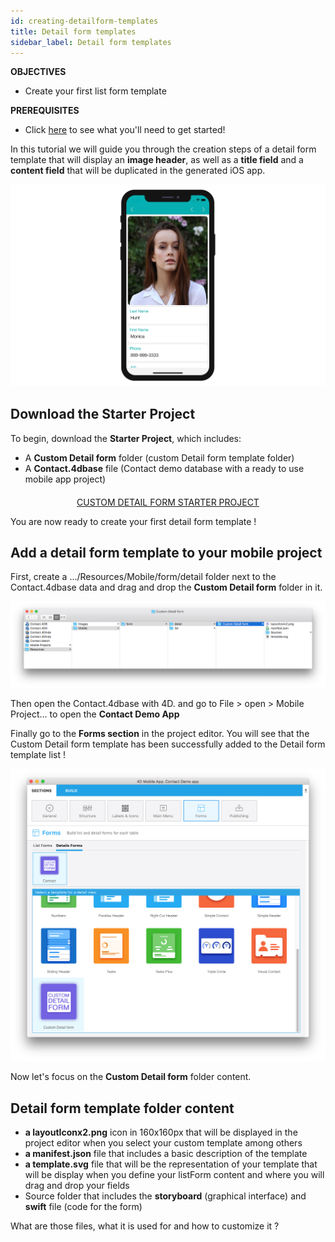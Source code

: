 ```yaml
---
id: creating-detailform-templates
title: Detail form templates
sidebar_label: Detail form templates
---
```


<div markdown="1" class = "objectives">

**OBJECTIVES**

* Create your first list form template
</div>

<div markdown="1" class = "prerequisites">

**PREREQUISITES**

* Click [here](prerequisites.html) to see what you'll need to get started!

</div>


In this tutorial we will guide you through the creation steps of a detail form template that will display an **image header**, as well as a **title field** and a **content field** that will be duplicated in the generated iOS app.

![Custom template final result](assets/custom-detailform/custom-template-final-result.png)

## Download the Starter Project

To begin, download the **Starter Project**, which includes:
* A **Custom Detail form** folder (custom Detail form template folder)
* A **Contact.4dbase** file (Contact demo database with a ready to use mobile app project)


<div markdown="1" style="text-align: center; margin-top: 20px">
<a class="button"
href="../assets/custom-detailform/CustomDetailFormStarterProject.zip">CUSTOM DETAIL FORM STARTER PROJECT</a>
</div>


You are now ready to create your first detail form template !

## Add a detail form template to your mobile project

First, create a .../Resources/Mobile/form/detail folder next to the Contact.4dbase data and drag and drop the **Custom Detail form** folder in it.

![Mobile folder custom template](assets/custom-detailform/mobile-folder-custom-template.png)

Then open the Contact.4dbase with 4D. and go to File > open > Mobile Project... to open the **Contact Demo App** 

Finally go to the **Forms section** in the project editor. You will see that the Custom Detail form template has been successfully added to the Detail form template list !

![Forms section](assets/custom-detailform/custom-detailform-template.png)


Now let's focus on the **Custom Detail form** folder content.

## Detail form template folder content

* **a layoutIconx2.png** icon in 160x160px that will be displayed in the project editor when you select your custom template among others
* **a manifest.json** file that includes a basic description of the template
* **a template.svg** file that will be the representation of your template that will be display when you define your listForm content and where you will drag and drop your fields
* Source folder that includes the **storyboard** (graphical interface) and **swift** file (code for the form)

What are those files, what it is used for and how to customize it ?